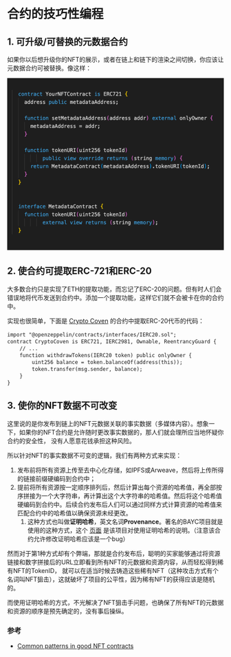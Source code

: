 # 合约的技巧性编程

## 1. 可升级/可替换的元数据合约

如果你以后想升级你的NFT的展示，或者在链上和链下的渲染之间切换，你应该让元数据合约可被替换。像这样：

<img src="./images/metadata_contract.webp" height="400">

## 2. 使合约可提取ERC-721和ERC-20

大多数合约只是实现了ETH的提取功能，而忘记了ERC-20的问题。但有时人们会错误地将代币发送到合约中。添加一个提取功能，这样它们就不会被卡在你的合约中。

实现也很简单，下面是 [Crypto Coven][5] 的合约中提取ERC-20代币的代码：
```solidity
import "@openzeppelin/contracts/interfaces/IERC20.sol";
contract CryptoCoven is ERC721, IERC2981, Ownable, ReentrancyGuard {
    // ...
    function withdrawTokens(IERC20 token) public onlyOwner {
        uint256 balance = token.balanceOf(address(this));
        token.transfer(msg.sender, balance);
    }
}
```

## 3. 使你的NFT数据不可改变
这里说的是你发布到链上的NFT元数据关联的事实数据（多媒体内容）。想象一下，如果你的NFT合约是允许随时更改事实数据的，那人们就会理所应当地怀疑你合约的安全性，
没有人愿意花钱承担这种风险。

所以针对NFT的事实数据不可变的逻辑，我们有两种方式来实现：
1. 发布前将所有资源上传至去中心化存储，如IPFS或Arweave，然后将上传所得的链接前缀硬编码到合约中；
2. 提前将所有资源按一定顺序排列后，然后计算出每个资源的哈希值，再全部按序拼接为一个大字符串，再计算出这个大字符串的哈希值。然后将这个哈希值硬编码到合约中。后续合约发布后人们可以通过同样方式计算资源的哈希值来匹配合约中的哈希值以确保资源未经更改。
   1. 这种方式也叫做**证明哈希**，英文名词**Provenance**。著名的BAYC项目就是使用的这种方式，这个 [页面][6] 是该项目对使用证明哈希的说明。（注意该合约允许修改证明哈希应该是一个bug）

然而对于第1种方式却有个弊端，那就是合约发布后，聪明的买家能够通过将资源链接和数字拼接后的URL立即看到所有NFT的元数据和资源内容，从而轻松得到稀有NFT的TokenID，
就可以在适当时候去铸造这些稀有NFT（这种攻击方式有个名词叫NFT狙击），这就破坏了项目的公平性，因为稀有NFT的获得应该是随机的。

而使用证明哈希的方式，不光解决了NFT狙击手问题，也确保了所有NFT的元数据和资源的顺序是预先确定的，没有事后操纵。


[5]: https://etherscan.io/address/0x5180db8F5c931aaE63c74266b211F580155ecac8#code
[6]: https://boredapeyachtclub.com/#/provenance

### 参考

- [Common patterns in good NFT contracts](https://www.solidnoob.com/blog/good-nft-contract-patterns)